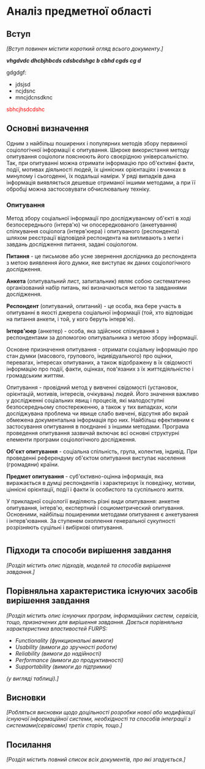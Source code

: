 # Аналіз предметної області

## Вступ

*[Вступ повинен містити короткий огляд всього документу.]*
 
 ***vhgdvdc dhcbjhbcds cdsbcdshgc b cbhd cgds cg d***

 gdgdgf:
 - jdsjsd
 - ncjdsnc
 - mncjdcnsdknc

<span style="color:red"> sbhcjhsdcdshc </span>

## Основні визначення

Одним з найбільш поширених і популярних методів збору первинної соціологічної інформації є опитування. Широке використання методу опитування соціологи пояснюють його своєрідною універсальністю. Так, при опитуванні можна отримати інформацію про об'єктивні факти, події, мотивах діяльності людей, їх ціннісних орієнтаціях і вчинках в минулому і сьогоденні, їх подальші наміри. У ряді випадків дана інформація виявляється дешевше отриманої іншими методами, а при її обробці можна застосовувати обчислювальну техніку.

### Опитування

Метод збору соціальної інформації про досліджуваному об'єкті в ході безпосереднього (інтерв'ю) чи опосередкованого (анкетування) спілкування соціолога (інтерв'юера) і опитуваного (респондента) шляхом реєстрації відповідей респондента на випливають з мети і завдань дослідження питання, задані соціологом.

**Питання** - це письмове або усне звернення дослідника до респондента з метою виявлення його думки, яке виступає як даних соціологічного дослідження.

**Анкета** (опитувальний лист, запитальник) являє собою систематично організований набір питань, які визначаються метою та завданнями дослідження.

**Респондент** (опитуваний, опитаний) - це особа, яка бере участь в опитуванні в якості джерела соціальної інформації (той, хто відповідає на питання анкети, і той, у кого беруть інтерв'ю).

**Інтерв'юер** (анкетер) - особа, яка здійснює спілкування з респондентами за допомогою опитувальника з метою збору інформації.

Основне призначення опитування - отримати соціальну інформацію про стан думки (масового, групового, індивідуального) про оцінки, перевагах, інтересах опитуваних, а також відображену в їх свідомості інформацію про події, факти, оцінках, пов'язаних з їх життєдіяльністю і громадським життям.

Опитування - провідний метод у вивченні свідомості (установок, орієнтацій, мотивів, інтересів, очікувань) людей. Його значення важливо у дослідженні соціальних явищ і процесів, які малодоступні безпосередньому спостереженню, а також у тих випадках, коли досліджувана проблема чи явище слабо вивчені, відсутня або вкрай обмежена документальна інформація про них. Найбільш ефективним є застосування опитування в поєднанні з іншими методами.
Програма проведення опитування зазвичай включає всі основні структурні елементи програми соціологічного дослідження.

**Об'єкт опитування** - соціальна спільність, група, колектив, індивід. При проведенні референдуму об'єктом опитування виступає населення (громадяни) країни.

**Предмет опитування** - суб'єктивно-оцінна інформація, яка виражається в думці респондентів і характеризує їх поведінку, мотиви, ціннісні орієнтації, події і факти їх особистого та суспільного життя.

У прикладної соціології виділяють різні види опитування: анкетне опитування, інтерв'ю, експертний і социометрический опитування. Основними, найбільш поширеними методами опитування є анкетування і інтерв'ювання. За ступенем охоплення генеральної сукупності розрізняють суцільні і вибіркові опитування.

#

## Підходи та способи вирішення завдання

*[Розділ містить опис підходів, моделей та способів вирішення завдання.]*

## Порівняльна характеристика існуючих засобів вирішення завдання

*[Розділ містить опис існуючих програм, інформаційних систем, сервісів, тощо, призначених для вирішення 
завдання. Дається порівняльна характеристика властивостей FURPS:*
- *Functionality (функциональні вимоги)*
- *Usability (вимоги до зручності роботи)*
- *Reliability (вимоги до надійності)*
- *Performance (вимоги до продуктивності)*
- *Supportability (вимоги до підтримки)*

 *(у вигляді таблиці).]*

## Висновки

*[Робляться висновки щодо доцільності розробки нової або модифікації існуючої інформаційної системи, необхідності та способів інтеграції з системами(сервісами) третіх сторін, тощо.]*

## Посилання

*[Розділ містить повний список всіх документів, про які згадується.]*
